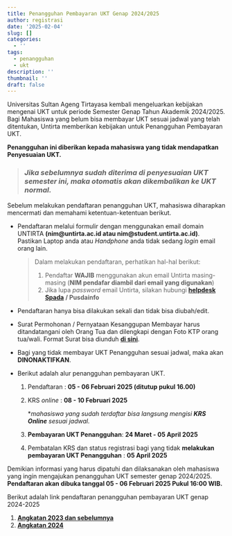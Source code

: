 ```yaml
---
title: Penangguhan Pembayaran UKT Genap 2024/2025
author: registrasi
date: '2025-02-04'
slug: []
categories:
  - ''
tags:
  - penangguhan
  - ukt
description: ''
thumbnail: ''
draft: false
---
```


Universitas Sultan Ageng Tirtayasa kembali mengeluarkan kebijakan mengenai UKT untuk periode Semester Genap Tahun Akademik 2024/2025. Bagi Mahasiswa yang belum bisa membayar UKT sesuai jadwal yang telah ditentukan, Untirta memberikan kebijakan untuk Penangguhan Pembayaran UKT.

**Penangguhan ini diberikan kepada mahasiswa yang tidak mendapatkan Penyesuaian UKT.**

> ### *Jika sebelumnya sudah diterima di penyesuaian UKT semester ini, maka otomatis akan dikembalikan ke UKT normal.*

Sebelum melakukan pendaftaran penangguhan UKT, mahasiswa diharapkan mencermati dan memahami ketentuan-ketentuan berikut.

-   Pendaftaran melalui formulir dengan menggunakan email domain UNTIRTA **(nim\@untirta.ac.id atau nim\@student.untirta.ac.id)**. Pastikan Laptop anda atau *Handphone* anda tidak sedang *login* email orang lain.

    > Dalam melakukan pendaftaran, perhatikan hal-hal berikut:
    >
    > 1.  Pendaftar **WAJIB** menggunakan akun email Untirta masing-masing (**NIM pendafar diambil dari email yang digunakan**)
    > 2.  Jika lupa *password* email Untirta, silakan hubungi [**helpdesk Spada**](http://helpdesk.spada.untirta.ac.id/) **/ Pusdainfo**

-   Pendaftaran hanya bisa dilakukan sekali dan tidak bisa diubah/edit.

-   Surat Permohonan / Pernyataan Kesanggupan Membayar harus ditandatangani oleh Orang Tua dan dilengkapi dengan Foto KTP orang tua/wali. Format Surat bisa diunduh [**di sini**](https://drive.google.com/file/d/1rUThwfNKSLh_E8Le_wkegXGrVu8CMWoI/view?usp=sharing).

-   Bagi yang tidak membayar UKT Penangguhan sesuai jadwal, maka akan **DINONAKTIFKAN**.

-   Berikut adalah alur penangguhan pembayaran UKT.

    1.  Pendaftaran : **05 - 06 Februari 2025 (ditutup pukul 16.00)**

    2.  KRS *online* : **08 - 10 Februari 2025**

        \**mahasiswa yang sudah terdaftar bisa langsung mengisi **KRS Online** sesuai jadwal.*

    3.  **Pembayaran UKT Penangguhan**: **24 Maret - 05 April 2025**

    4.  Pembatalan KRS dan status registrasi bagi yang tidak **melakukan pembayaran UKT Penangguhan** : **05 April 2025**

Demikian informasi yang harus dipatuhi dan dilaksanakan oleh mahasiswa yang ingin mengajukan penangguhan UKT semester genap 2024/2025. **Pendaftaran akan dibuka tanggal 05 - 06 Februari 2025 Pukul 16:00 WIB.**

Berikut adalah link pendaftaran penangguhan pembayaran UKT genap 2024-2025

1.  [**Angkatan 2023 dan sebelumnya**](https://forms.gle/SPm9nUzbbV1B6VnP6)
2.  [**Angkatan 2024**](https://forms.office.com/r/JdEktYK4z3)
